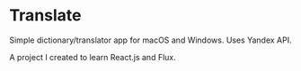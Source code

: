 # Translate
Simple dictionary/translator app for macOS and Windows. Uses Yandex API.

A project I created to learn React.js and Flux.